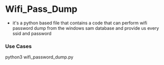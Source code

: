 # Wifi_Pass_Dump
* it's a python based file that contains a code that can perform wifi password dump from the windows sam database and provide us every ssid and password

### Use Cases
python3 wifi_password_dump.py

